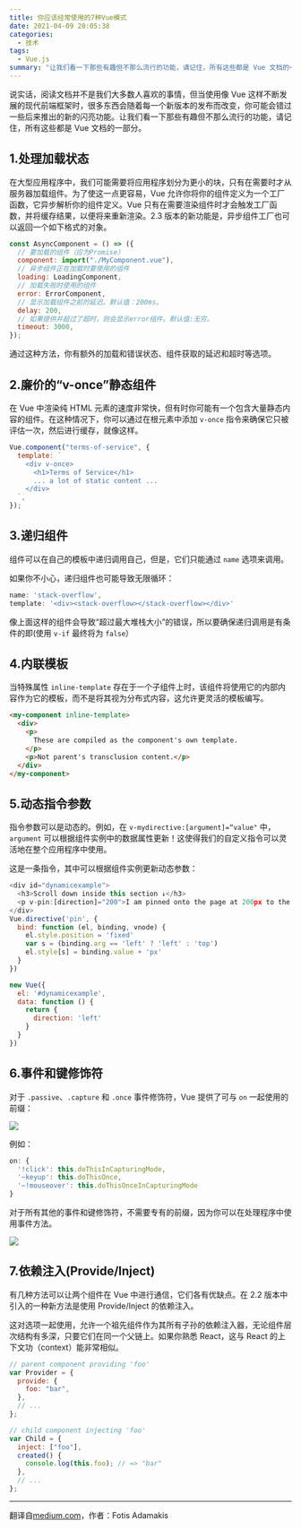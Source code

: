 ```yaml
---
title: 你应该经常使用的7种Vue模式
date: 2021-04-09 20:05:38
categories:
  - 技术
tags:
  - Vue.js
summary: "让我们看一下那些有趣但不那么流行的功能，请记住，所有这些都是 Vue 文档的一部分"
---
```


说实话，阅读文档并不是我们大多数人喜欢的事情，但当使用像 Vue 这样不断发展的现代前端框架时，很多东西会随着每一个新版本的发布而改变，你可能会错过一些后来推出的新的闪亮功能。让我们看一下那些有趣但不那么流行的功能，请记住，所有这些都是 Vue 文档的一部分。

<!-- more -->

## 1.处理加载状态

在大型应用程序中，我们可能需要将应用程序划分为更小的块，只有在需要时才从服务器加载组件。为了使这一点更容易，Vue 允许你将你的组件定义为一个工厂函数，它异步解析你的组件定义。Vue 只有在需要渲染组件时才会触发工厂函数，并将缓存结果，以便将来重新渲染。2.3 版本的新功能是，异步组件工厂也可以返回一个如下格式的对象。

```js
const AsyncComponent = () => ({
  // 要加载的组件（应为Promise）
  component: import("./MyComponent.vue"),
  // 异步组件正在加载时要使用的组件
  loading: LoadingComponent,
  // 加载失败时使用的组件
  error: ErrorComponent,
  // 显示加载组件之前的延迟。默认值：200ms。
  delay: 200,
  // 如果提供并超过了超时，则会显示error组件。默认值:无穷。
  timeout: 3000,
});
```

通过这种方法，你有额外的加载和错误状态、组件获取的延迟和超时等选项。

## 2.廉价的“v-once”静态组件

在 Vue 中渲染纯 HTML 元素的速度非常快，但有时你可能有一个包含大量静态内容的组件。在这种情况下，你可以通过在根元素中添加 `v-once` 指令来确保它只被评估一次，然后进行缓存，就像这样。

```js
Vue.component("terms-of-service", {
  template: `
    <div v-once>
      <h1>Terms of Service</h1>
      ... a lot of static content ...
    </div>
  `,
});
```

## 3.递归组件

组件可以在自己的模板中递归调用自己，但是，它们只能通过 `name` 选项来调用。

如果你不小心，递归组件也可能导致无限循环：

```js
name: 'stack-overflow',
template: '<div><stack-overflow></stack-overflow></div>'
```

像上面这样的组件会导致“超过最大堆栈大小”的错误，所以要确保递归调用是有条件的即(使用 `v-if` 最终将为 `false`）

## 4.内联模板

当特殊属性 `inline-template` 存在于一个子组件上时，该组件将使用它的内部内容作为它的模板，而不是将其视为分布式内容，这允许更灵活的模板编写。

```html
<my-component inline-template>
  <div>
    <p>
      These are compiled as the component's own template.
    </p>
    <p>Not parent's transclusion content.</p>
  </div>
</my-component>
```

## 5.动态指令参数

指令参数可以是动态的。例如，在 `v-mydirective:[argument]=“value"` 中， `argument` 可以根据组件实例中的数据属性更新！这使得我们的自定义指令可以灵活地在整个应用程序中使用。

这是一条指令，其中可以根据组件实例更新动态参数：

```js
<div id="dynamicexample">
  <h3>Scroll down inside this section ↓</h3>
  <p v-pin:[direction]="200">I am pinned onto the page at 200px to the left.</p>
</div>
Vue.directive('pin', {
  bind: function (el, binding, vnode) {
    el.style.position = 'fixed'
    var s = (binding.arg == 'left' ? 'left' : 'top')
    el.style[s] = binding.value + 'px'
  }
})

new Vue({
  el: '#dynamicexample',
  data: function () {
    return {
      direction: 'left'
    }
  }
})
```

## 6.事件和键修饰符

对于 `.passive`、`.capture` 和 `.once` 事件修饰符，Vue 提供了可与 `on` 一起使用的前缀：

![](http://myimgcloud.oss-cn-hangzhou.aliyuncs.com/202104/7-vue-patterns/1.png)

例如：

```js
on: {
  '!click': this.doThisInCapturingMode,
  '~keyup': this.doThisOnce,
  '~!mouseover': this.doThisOnceInCapturingMode
}
```

对于所有其他的事件和键修饰符，不需要专有的前缀，因为你可以在处理程序中使用事件方法。

![](http://myimgcloud.oss-cn-hangzhou.aliyuncs.com/202104/7-vue-patterns/2.png)

## 7.依赖注入(Provide/Inject)

有几种方法可以让两个组件在 Vue 中进行通信，它们各有优缺点。在 2.2 版本中引入的一种新方法是使用 Provide/Inject 的依赖注入。

这对选项一起使用，允许一个祖先组件作为其所有子孙的依赖注入器，无论组件层次结构有多深，只要它们在同一个父链上。如果你熟悉 React，这与 React 的上下文功（context）能非常相似。

```js
// parent component providing 'foo'
var Provider = {
  provide: {
    foo: "bar",
  },
  // ...
};

// child component injecting 'foo'
var Child = {
  inject: ["foo"],
  created() {
    console.log(this.foo); // => "bar"
  },
  // ...
};
```

---

翻译自[medium.com](https://medium.com/js-dojo/7-vue-patterns-that-you-should-be-using-more-often-b13cde4d2ae6)，作者：Fotis Adamakis
